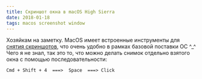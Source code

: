 ```yaml
---
title: Скриншот окна в macOS High Sierra
date: 2018-01-18
tags: macos screenshot window
---
```


Хозяйкам на заметку. MacOS имеет встроенные инструменты для [снятия скриншотов](https://support.apple.com/ru-ru/HT201361), что очень удобно в рамках базовой поставки ОС ^_^ Чего я не знал, так это то, что можно делать снимок отдельно взятого окна с помощью последовательности:

    Cmd + Shift + 4  ===>  Space  ===> Click

